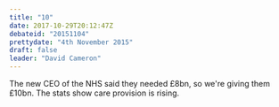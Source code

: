 ```yaml
---
title: "10"
date: 2017-10-29T20:12:47Z
debateid: "20151104"
prettydate: "4th November 2015"
draft: false
leader: "David Cameron"
---
```


The new CEO of the NHS said they needed £8bn, so we're giving them £10bn. The stats show care provision is rising.